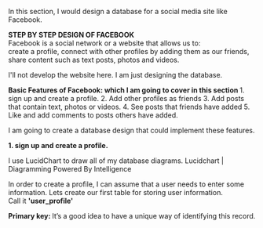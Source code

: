 In this section, I would design a database for a social media site like Facebook.		
		
<b> STEP BY STEP DESIGN OF FACEBOOK		</b>
<br>	Facebook is a social network or a website that allows us to:	
		create a profile,
		connect with other profiles by adding them as our friends,
		share content such as text posts, photos and videos.
		
I'll not develop the website here. I am just designing the database.	

	
<b> Basic Features of Facebook: which I am going to cover in this section </b>
	1. sign up and create a profile.
	2. Add other profiles as friends
	3. Add posts that contain text, photos or videos.
	4. See posts that friends have added
	5. Like and add comments to posts others have added.
	
I am going to create a database design that could implement these features.
	
<b> 1. sign up and create a profile. </b>
	
I use LucidChart to draw all of my database diagrams.
Lucidchart | Diagramming Powered By Intelligence
	
In order to create a profile, I can assume that a user needs to enter some information.
Lets create our first table for storing user information.  
Call it <b> 'user_profile'</b>

<b> Primary key: </b> 
It’s a good idea to have a unique way of identifying this record.


